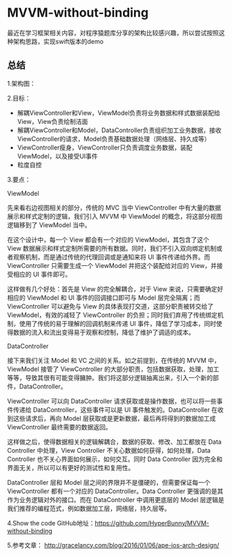 # MVVM-without-binding
最近在学习框架相关内容，对程序猿题库分享的架构比较感兴趣，所以尝试按照这种架构思路，实现swift版本的demo  

## 总结
1.架构图：

2.目标：

- 解耦ViewController和View，ViewModel负责将业务数据和样式数据装配给View，View负责绘制洁面
- 解耦ViewController和Model，DataController负责组织加工业务数据，接收ViewController的请求，Model负责基础数据处理（网络层、持久成等）
- ViewController瘦身，ViewController只负责调度业务数据，装配ViewModel，以及接受UI事件
- 粒度自控

3.要点：

ViewModel

先来看右边视图相关的部分，传统的 MVC 当中 ViewController 中有大量的数据展示和样式定制的逻辑，我们引入 MVVM 中 ViewModel 的概念，将这部分视图逻辑移到了 ViewModel 当中。

在这个设计中，每一个 View 都会有一个对应的 ViewModel，其包含了这个 View 数据展示和样式定制所需要的所有数据。同时，我们不引入双向绑定机制或者观察机制，而是通过传统的代理回调或是通知来将 UI 事件传递给外界。而 ViewController 只需要生成一个 ViewModel 并把这个装配给对应的 View，并接受相应的 UI 事件即可。

这样做有几个好处：首先是 View 的完全解耦合，对于 View 来说，只需要确定好相应的 ViewModel 和 UI 事件的回调接口即可与 Model 层完全隔离；而 ViewController 可以避免与 View 的具体表现打交道，这部分职责被转交给了 ViewModel，有效的减轻了 ViewController 的负担；同时我们弃用了传统绑定机制，使用了传统的易于理解的回调机制来传递 UI 事件，降低了学习成本，同时使得数据的流入和流出变得易于观察和控制，降低了维护了调适的成本。

DataController

接下来我们关注 Model 和 VC 之间的关系。如之前提到，在传统的 MVVM 中，ViewModel 接管了 ViewController 的大部分职责，包括数据获取，处理，加工等等，导致其很有可能变得臃肿。我们将这部分逻辑抽离出来，引入一个新的部件，DataController。

ViewController 可以向 DataController 请求获取或是操作数据，也可以将一些事件传递给 DataController，这些事件可以是 UI 事件触发的。DataController 在收到这些请求后，再向 Model 层获取或是更新数据，最后再将得到的数据加工成 ViewController 最终需要的数据返回。

这样做之后，使得数据相关的逻辑解耦合，数据的获取、修改、加工都放在 Data Controller 中处理，View Controller 不关心数据如何获得，如何处理，Data Controller 也不关心界面如何展示，如何交互。同时 Data Controller 因为完全和界面无关，所以可以有更好的测试性和复用性。

DataController 层和 Model 层之间的界限并不是僵硬的，但需要保证每一个 ViewController 都有一个对应的 DataController。Data Controller 更强调的是其作为业务逻辑对外的接口。而在 DataController 中调用更底层的 Model 层逻辑是我们推荐的编程范式，例如数据加工层，网络层，持久层等。

4.Show the code
GitHub地址：https://github.com/HyperBunny/MVVM-without-binding

5.参考文章：
http://gracelancy.com/blog/2016/01/06/ape-ios-arch-design/
